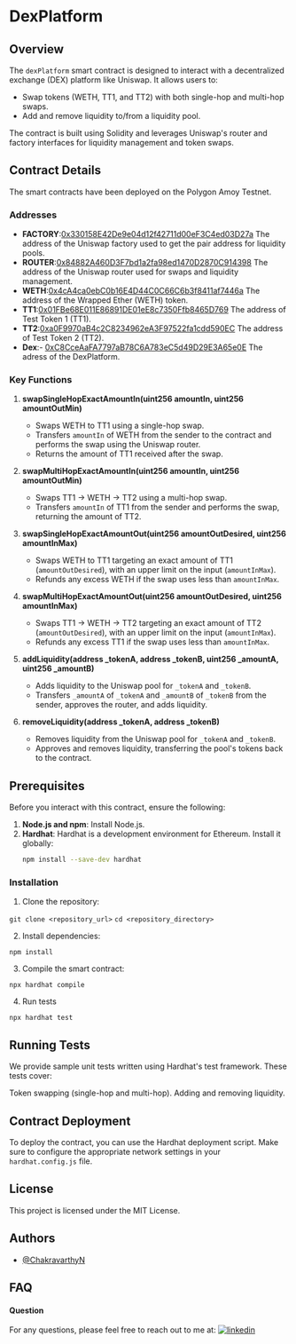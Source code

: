 
# DexPlatform 

## Overview

The `dexPlatform` smart contract is designed to interact with a decentralized exchange (DEX) platform like Uniswap. It allows users to:
- Swap tokens (WETH, TT1, and TT2) with both single-hop and multi-hop swaps.
- Add and remove liquidity to/from a liquidity pool.

The contract is built using Solidity and leverages Uniswap's router and factory interfaces for liquidity management and token swaps.

## Contract Details
The smart contracts have been deployed on the Polygon Amoy Testnet.
### Addresses
- **FACTORY**:[0x330158E42De9e04d12f42711d00eF3C4ed03D27a](https://amoy.polygonscan.com/address/0x330158E42De9e04d12f42711d00eF3C4ed03D27a) 
The address of the Uniswap factory used to get the pair address for liquidity pools.
- **ROUTER**:[0x84882A460D3F7bd1a2fa98ed1470D2870C914398](https://amoy.polygonscan.com/address/0x84882A460D3F7bd1a2fa98ed1470D2870C914398) 
The address of the Uniswap router used for swaps and liquidity management.
- **WETH**:[0x4cA4ca0ebC0b16E4D44C0C66C6b3f8411af7446a](https://amoy.polygonscan.com/address/0x4cA4ca0ebC0b16E4D44C0C66C6b3f8411af7446a) 
The address of the Wrapped Ether (WETH) token.
- **TT1**:[0x01FBe68E011E86891DE01eE8c7350Ffb8465D769](https://amoy.polygonscan.com/address/0x01FBe68E011E86891DE01eE8c7350Ffb8465D769) 
The address of Test Token 1 (TT1).
- **TT2**:[0xa0F9970aB4c2C8234962eA3F97522fa1cdd590EC](https://amoy.polygonscan.com/address/0xa0F9970aB4c2C8234962eA3F97522fa1cdd590EC) 
The address of Test Token 2 (TT2).
- **Dex**:- [0xC8CceAaFA7797aB78C6A783eC5d49D29E3A65e0E](https://amoy.polygonscan.com/address/0x56b875BD3e2D4E145FFa2905fDfed69E8E7EcAaA) 
The adress of the DexPlatform.

### Key Functions
1. **swapSingleHopExactAmountIn(uint256 amountIn, uint256 amountOutMin)**
   - Swaps WETH to TT1 using a single-hop swap.
   - Transfers `amountIn` of WETH from the sender to the contract and performs the swap using the Uniswap router.
   - Returns the amount of TT1 received after the swap.

2. **swapMultiHopExactAmountIn(uint256 amountIn, uint256 amountOutMin)**
   - Swaps TT1 → WETH → TT2 using a multi-hop swap.
   - Transfers `amountIn` of TT1 from the sender and performs the swap, returning the amount of TT2.

3. **swapSingleHopExactAmountOut(uint256 amountOutDesired, uint256 amountInMax)**
   - Swaps WETH to TT1 targeting an exact amount of TT1 (`amountOutDesired`), with an upper limit on the input (`amountInMax`).
   - Refunds any excess WETH if the swap uses less than `amountInMax`.

4. **swapMultiHopExactAmountOut(uint256 amountOutDesired, uint256 amountInMax)**
   - Swaps TT1 → WETH → TT2 targeting an exact amount of TT2 (`amountOutDesired`), with an upper limit on the input (`amountInMax`).
   - Refunds any excess TT1 if the swap uses less than `amountInMax`.

5. **addLiquidity(address _tokenA, address _tokenB, uint256 _amountA, uint256 _amountB)**
   - Adds liquidity to the Uniswap pool for `_tokenA` and `_tokenB`.
   - Transfers `_amountA` of `_tokenA` and `_amountB` of `_tokenB` from the sender, approves the router, and adds liquidity.

6. **removeLiquidity(address _tokenA, address _tokenB)**
   - Removes liquidity from the Uniswap pool for `_tokenA` and `_tokenB`.
   - Approves and removes liquidity, transferring the pool's tokens back to the contract.

## Prerequisites

Before you interact with this contract, ensure the following:
1. **Node.js and npm**: Install Node.js.
2. **Hardhat**: Hardhat is a development environment for Ethereum. Install it globally:
   ```bash
   npm install --save-dev hardhat


### Installation
1. Clone the repository:

``` git clone <repository_url> ```
``` cd <repository_directory> ```

2. Install dependencies:

``` npm install ``` 

3. Compile the smart contract:

``` npx hardhat compile ``` 

4. Run tests

``` npx hardhat test ``` 


## Running Tests
We provide sample unit tests written using Hardhat's test framework. These tests cover:

Token swapping (single-hop and multi-hop).
Adding and removing liquidity.

## Contract Deployment
To deploy the contract, you can use the Hardhat deployment script. Make sure to configure the appropriate network settings in your ``` hardhat.config.js```  file. 

## License
This project is licensed under the MIT License.

## Authors

- [@ChakravarthyN](https://github.com/Chakri1407)


## FAQ

#### Question 
For any questions, please feel free to reach out to me at: [![linkedin](https://img.shields.io/badge/linkedin-0A66C2?style=for-the-badge&logo=linkedin&logoColor=white)](https://www.linkedin.com/in/chakravarthy-naik-9626bb1ba/)
